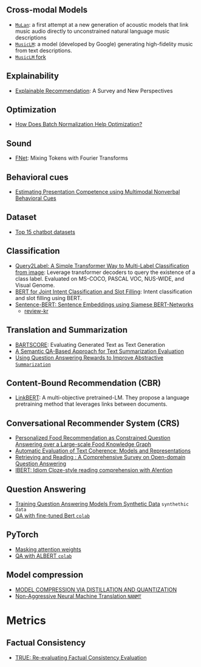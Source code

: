 ## Cross-modal Models

- [`MuLan`](https://arxiv.org/pdf/2208.12415.pdf): a first attempt at a new generation
of acoustic models that link music audio directly to unconstrained natural language music descriptions
 - [`MusicLM`](https://google-research.github.io/seanet/musiclm/examples/): a model (developed by Google) generating high-fidelity music from text descriptions.
 - [`MusicLM` fork](https://github.com/penguinkang/musiclm-pytorch)


## Explainability

- [Explainable Recommendation](https://arxiv.org/pdf/1804.11192.pdf): A Survey and New Perspectives


## Optimization
- [How Does Batch Normalization Help Optimization?](https://arxiv.org/pdf/1805.11604.pdf)


## Sound
- [FNet](https://arxiv.org/pdf/2105.03824.pdf): Mixing Tokens with Fourier Transforms


## Behavioral cues
- [Estimating Presentation Competence using Multimodal Nonverbal Behavioral Cues](https://arxiv.org/pdf/2105.02636.pdf)


## Dataset
- [Top 15 chatbot datasets](https://hackernoon.com/top-15-chatbot-datasets-for-nlp-projects-8k2f3zqc)


## Classification
- [Query2Label: A Simple Transformer Way to Multi-Label Classification from image](https://paperswithcode.com/paper/query2label-a-simple-transformer-way-to-multi): Leverage transformer decoders to query the existence of a class label. Evaluated on MS-COCO, PASCAL VOC, NUS-WIDE, and Visual Genome.
- [BERT for Joint Intent Classification and Slot Filling](https://arxiv.org/pdf/1902.10909.pdf): Intent classification and slot filling using BERT.
- [Sentence-BERT: Sentence Embeddings using Siamese BERT-Networks](https://arxiv.org/pdf/1908.10084.pdf)
  -  [review-kr](https://blog.naver.com/jaeyoon_95/222586801978)

## Translation and Summarization
- [BARTSCORE](https://arxiv.org/pdf/2106.11520.pdf): Evaluating Generated Text as Text Generation
- [A Semantic QA-Based Approach for Text Summarization Evaluation](https://dl.acm.org/doi/pdf/10.5555/3504035.3504623)
- [Using Question Answering Rewards to Improve Abstractive `Summarization`](https://aclanthology.org/2021.findings-emnlp.47.pdf)

## Content-Bound Recommendation (CBR)
- [LinkBERT](https://arxiv.org/pdf/2203.15827.pdf): A multi-objective pretrained-LM. They propose a language pretraining method that leverages links between documents.

## Conversational Recommender System (CRS)
- [Personalized Food Recommendation as Constrained Question Answering over a Large-scale Food Knowledge Graph](https://arxiv.org/pdf/2101.01775.pdf)
- [Automatic Evaluation of Text Coherence: Models and Representations](https://www.ijcai.org/Proceedings/05/Papers/0505.pdf)
- [Retrieving and Reading : A Comprehensive Survey on Open-domain Question Answering](https://arxiv.org/pdf/2101.00774.pdf)
- [IBERT: Idiom Cloze-style reading comprehension with A!ention](https://arxiv.org/pdf/2112.02994.pdf)

## Question Answering
- [Training Question Answering Models From Synthetic Data](https://aclanthology.org/2020.emnlp-main.468.pdf) `synthethic data`
- [QA with fine-tuned Bert `colab`](https://colab.research.google.com/drive/1uSlWtJdZmLrI3FCNIlUHFxwAJiSu2J0-#scrollTo=6_mAnIPKaXyw)

## PyTorch
- [Masking attention weights](http://juditacs.github.io/2018/12/27/masked-attention.html)
- [QA with ALBERT `colab`](https://colab.research.google.com/github/spark-ming/albert-qa-demo/blob/master/Question_Answering_with_ALBERT.ipynb#scrollTo=1qfQAtRsMVl7)

## Model compression
- [MODEL COMPRESSION VIA DISTILLATION AND QUANTIZATION](https://arxiv.org/pdf/1802.05668.pdf)
- [Non-Aggressive Neural Machine Translation `NANMT`](https://arxiv.org/pdf/1711.02281.pdf)

# Metrics

## Factual Consistency
- [TRUE: Re-evaluating Factual Consistency Evaluation](https://arxiv.org/pdf/2204.04991.pdf)

